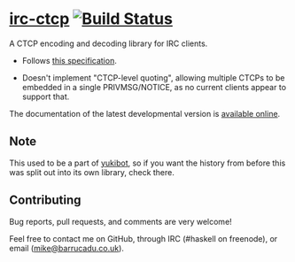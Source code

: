 [irc-ctcp][] [![Build Status][build-status]][build-log]
=========

A CTCP encoding and decoding library for IRC clients.

 - Follows [this specification][ctcpspec].

 - Doesn't implement "CTCP-level quoting", allowing multiple CTCPs to
   be embedded in a single PRIVMSG/NOTICE, as no current clients
   appear to support that.

The documentation of the latest developmental version is
[available online][docs].

Note
----

This used to be a part of [yukibot][], so if you want the history from
before this was split out into its own library, check there.

Contributing
------------

Bug reports, pull requests, and comments are very welcome!

Feel free to contact me on GitHub, through IRC (#haskell on freenode),
or email (mike@barrucadu.co.uk).

[irc-ctcp]:     https://hackage.haskell.org/package/irc-ctcp
[build-status]: http://ci.barrucadu.co.uk/job/irc-ctcp/badge/icon?style=plastic
[build-log]:    http://ci.barrucadu.co.uk/job/irc-ctcp/
[docs]:         https://barrucadu.github.io/irc-ctcp/
[ctcpspec]:     http://www.irchelp.org/irchelp/rfc/ctcpspec.html
[yukibot]:      https://github.com/barrucadu/yukibot
